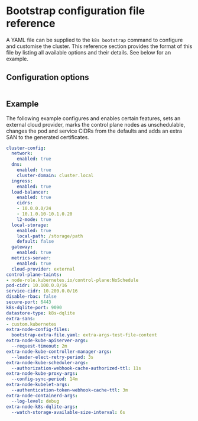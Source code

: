 # Bootstrap configuration file reference

A YAML file can be supplied to the `k8s bootstrap` command to configure and
customise the cluster. This reference section provides the format of this file
by listing all available options and their details. See below for an example.

## Configuration options

```{include} ../../_parts/bootstrap_config.md
```


## Example

The following example configures and enables certain features, sets an external
cloud provider, marks the control plane nodes as unschedulable, changes the pod
and service CIDRs from the defaults and adds an extra SAN to the generated
certificates.

```yaml
cluster-config:
  network:
    enabled: true
  dns:
    enabled: true
    cluster-domain: cluster.local
  ingress:
    enabled: true
  load-balancer:
    enabled: true
    cidrs:
    - 10.0.0.0/24
    - 10.1.0.10-10.1.0.20
    l2-mode: true
  local-storage:
    enabled: true
    local-path: /storage/path
    default: false
  gateway:
    enabled: true
  metrics-server:
    enabled: true
  cloud-provider: external
control-plane-taints:
- node-role.kubernetes.io/control-plane:NoSchedule
pod-cidr: 10.100.0.0/16
service-cidr: 10.200.0.0/16
disable-rbac: false
secure-port: 6443
k8s-dqlite-port: 9090
datastore-type: k8s-dqlite
extra-sans:
- custom.kubernetes
extra-node-config-files:
  bootstrap-extra-file.yaml: extra-args-test-file-content
extra-node-kube-apiserver-args:
  --request-timeout: 2m
extra-node-kube-controller-manager-args:
  --leader-elect-retry-period: 3s
extra-node-kube-scheduler-args:
  --authorization-webhook-cache-authorized-ttl: 11s
extra-node-kube-proxy-args:
  --config-sync-period: 14m
extra-node-kubelet-args:
  --authentication-token-webhook-cache-ttl: 3m
extra-node-containerd-args:
  --log-level: debug
extra-node-k8s-dqlite-args:
  --watch-storage-available-size-interval: 6s
```
